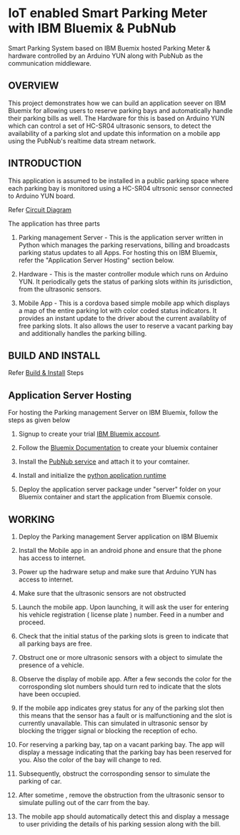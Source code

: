 # IoT enabled Smart Parking Meter with IBM Bluemix & PubNub

Smart Parking System based on IBM Buemix hosted Parking Meter & hardware controlled by an Arduino YUN along with PubNub as the communication middleware.

## OVERVIEW

This project demonstrates how we can build an application seever on IBM Bluemix for allowing users to reserve parking bays and automatically handle their parking bills as well. The Hardware for this is based on Arduino YUN which can control a set of HC-SR04 ultrasonic sensors, to detect the availability of a parking slot and update this information on a mobile app using the PubNub's realtime data stream network.  

## INTRODUCTION

This application is assumed to be installed in a public parking space where each parking bay is monitored using a HC-SR04 ultrsonic sensor connected to Arduino YUN board.

Refer [Circuit Diagram](schematic.png)

The application has three parts

1) Parking management Server - This is the application server written in Python which manages the parking reservations, billing and broadcasts parking status updates to all Apps. For hosting this on IBM Bluemix, refer the "Application Server Hosting" section below.

2) Hardware - This is the master controller module which runs on Arduino YUN. It periodically gets the status of parking slots within its jurisdiction, from the ultrasonic sensors.

3) Mobile App - This is a cordova based simple mobile app which displays a map of the entire parking lot with color coded status indicators. It provides an instant update to the driver about the current availablity of free parking slots. It also allows the user to reserve a vacant parking bay and additionally handles the parking billing. 

## BUILD AND INSTALL

Refer [Build & Install](BUILD.md) Steps

## Application Server Hosting

For hosting the Parking management Server on IBM Bluemix, follow the steps as given below


1. Signup to create your trial [IBM Bluemix account](https://developer.ibm.com/bluemix/#gettingstarted).
 
3. Follow the [Bluemix Documentation](https://www.ng.bluemix.net/docs/) to create your bluemix container

4. Install the [PubNub service](https://www.pubnub.com/blog/2015-09-09-getting-started-pubnub-ibm-bluemix/) and attach it to your comtainer.
 
5. Install and initialize the [python application runtime](https://www.ng.bluemix.net/docs/starters/python/index.html) 

6. Deploy the application server package under "server" folder on your Bluemix container and start the application from Bluemix console.



## WORKING

1) Deploy the Parking management Server application on IBM Bluemix

2) Install the Mobile app in an android phone and ensure that the phone has access to internet.

1) Power up the hadrware setup and make sure that Arduino YUN has access to internet.

2) Make sure that the ultrasonic sensors are not obstructed 

3) Launch the mobile app. Upon launching, it will ask the user for entering his vehicle registration ( license plate ) number. Feed in a number and proceed. 


4) Check that the initial status of the parking slots is green to indicate that all parking bays are free.

4) Obstruct one or more ultrasonic sensors with a object to simulate the presence of a vehicle. 

5) Observe the display of mobile app. After a few seconds the color for the corrosponding slot numbers should turn red to indicate that the slots have been occupied.

6) If the mobile app indicates grey status for any of the parking slot then this means that the sensor has a fault or is malfunctioning and the slot is currently unavailable. This can simulated in ultrasonic sensor by blocking the trigger signal or blocking the reception of echo.

7) For reserving a parking bay, tap on a vacant parking bay. The app will display a message indicating that the parking bay has been reserved for you. Also the color of the bay will change to red.

8) Subsequently, obstruct the corrosponding sensor to simulate the parking of car. 

9) After sometime , remove the obstruction from the ultrasonic sensor to simulate pulling out of the carr from the bay.

10) The mobile app should automatically detect this  and display a message to user prividing the details of his parking session along with the bill.



